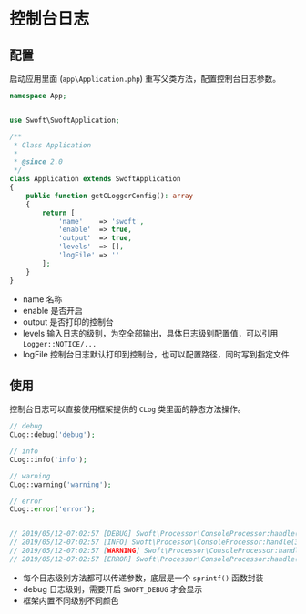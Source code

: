 # 控制台日志

## 配置

启动应用里面 (`app\Application.php`) 重写父类方法，配置控制台日志参数。

```php
namespace App;


use Swoft\SwoftApplication;

/**
 * Class Application
 *
 * @since 2.0
 */
class Application extends SwoftApplication
{
    public function getCLoggerConfig(): array
    {
        return [
            'name'    => 'swoft',
            'enable'  => true,
            'output'  => true,
            'levels'  => [],
            'logFile' => ''
        ];
    }
}
```

- name 名称
- enable 是否开启
- output 是否打印的控制台
- levels 输入日志的级别，为空全部输出，具体日志级别配置值，可以引用 `Logger::NOTICE/...`
- logFile 控制台日志默认打印到控制台，也可以配置路径，同时写到指定文件

## 使用

控制台日志可以直接使用框架提供的 `CLog` 类里面的静态方法操作。

```php
// debug
CLog::debug('debug');

// info 
CLog::info('info');

// warning
CLog::warning('warning');

// error
CLog::error('error');


// 2019/05/12-07:02:57 [DEBUG] Swoft\Processor\ConsoleProcessor:handle(33) debug
// 2019/05/12-07:02:57 [INFO] Swoft\Processor\ConsoleProcessor:handle(33) info
// 2019/05/12-07:02:57 [WARNING] Swoft\Processor\ConsoleProcessor:handle(33) warning
// 2019/05/12-07:02:57 [ERROR] Swoft\Processor\ConsoleProcessor:handle(33) error
```

- 每个日志级别方法都可以传递参数，底层是一个 `sprintf()` 函数封装
- debug 日志级别，需要开启 `SWOFT_DEBUG` 才会显示
- 框架内置不同级别不同颜色

